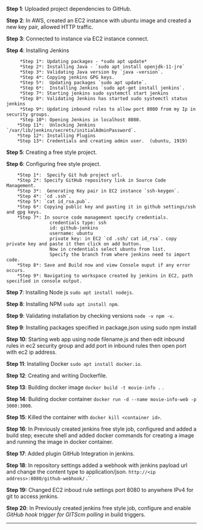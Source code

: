 **Step 1**: Uploaded project dependencies to GitHub.

**Step 2**: In AWS, created an EC2 instance with ubuntu image and created a new key pair, allowed HTTP traffic.

**Step 3**: Connected to instance via EC2 instance connect.

**Step 4**: Installing Jenkins

         *Step 1*: Updating packages - *sudo apt update*
         *Step 2*: Installing Java - `sudo apt install openjdk-11-jre`  
         *Step 3*: Validating Java version by `java -version`.
         *Step 4*: Copying jenkins GPG keys.
         *Step 5*:  Updating packages `sudo apt update`.
         *Step 6*:  Installing Jenkins `sudo apt-get install jenkins`.
         *Step 7*: Starting jenkins sudo systemctl start jenkins
         *Step 8*: Validating Jenkins has started sudo systemctl status jenkins
         *Step 9*: Updating inbound rules to allow port 8080 from my Ip in security groups.
         *Step 10*: Opening Jenkins in localhost 8080.
        *Step 11*:  Unlocking Jenkins `/var/lib/jenkins/secrets/initialAdminPassword`.
        *Step 12*: Installing Plugins
        *Step 13*: Credentials and creating admin user.  (ubuntu, 1919)
        
**Step 5**: Creating a  free style project.

**Step 6**: Configuring free style project.

        *Step 1*:  Specify Git hub project url.
        *Step 2*: Specify GitHub repository link in Source Code Management.
        *Step 3*:  Generating Key pair in EC2 instance `ssh-keygen`.
        *Step 4*: `cd .ssh`.
        *Step 5*: `cat id_rsa.pub`. 
        *Step 6*: Copying public key and pasting it in github settings/ssh and gpg keys.
        *Step 7*: In source code management specify credentials.
                    credentials type: ssh
                    id: github-jenkins
                    username: ubuntu
                    private key: in EC2 `cd .ssh/ cat id_rsa`. copy private key and paste it then click on add button.
                    Now in credentials select ubuntu from list.
                    Specify the branch from where jenkins need to import code.
        *Step 8*: Save and Build now and view Console ouput if any error occurs.
        *Step 9*: Navigating to workspace created by jenkins in EC2, path specified in console output.
        
**Step 7**: Installing Node js `sudo apt install nodejs`.

**Step 8**: Installing NPM `sudo apt install npm`.

**Step 9**: Validating installation by checking versions `node -v npm -v`.

**Step 9**:  Installing packages specified in package.json using sudo npm install

**Step 10**: Starting web app using node filename.js and then edit inbound rules in ec2 security group and add port in inbound rules then open port with ec2 ip address.

**Step 11**: Installing Docker `sudo apt install docker.io`.

**Step 12**: Creating and writing Dockerfile.

**Step 13**: Building docker image `docker build -t movie-info .` .

**Step 14**: Building docker container `docker run -d --name movie-info-web -p 3000:3000`.

**Step 15**: Killed the container with `docker kill <container id>`.

**Step 16**: In Previously created jenkins free style job, configured and added a build step; execute shell and added docker commands for creating a image and running the image in docker container.

**Step 17**: Added plugin GitHub Integration in jenkins.

**Step 18**: In repository settings added a webhook with jenkins payload url and change the content type to application/json. `http://<ip address>:8080/github-webhook/` .``

**Step 19:** Changed EC2 inboud rule settings port 8080 to anywhere IPv4 for git to access jenkins.

**Step 20**: In Previously created jenkins free style job, configure and enable *GitHub hook trigger for GITScm polling* in build triggers.
****
         
                     
